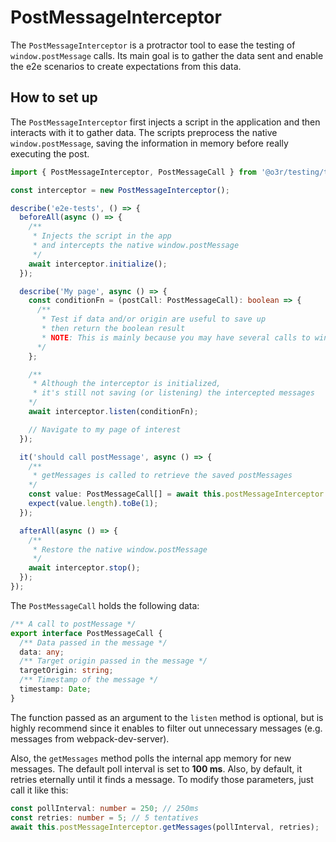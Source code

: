 # PostMessageInterceptor

The ``PostMessageInterceptor`` is a protractor tool to ease the testing of ``window.postMessage`` calls. Its main goal is to gather the data sent and enable the e2e scenarios to create expectations from this data.

## How to set up

The ``PostMessageInterceptor`` first injects a script in the application and then interacts with it to gather data. The scripts preprocess the native ``window.postMessage``, saving the information in memory before really executing the post.

```typescript
import { PostMessageInterceptor, PostMessageCall } from '@o3r/testing/tools/protractor';

const interceptor = new PostMessageInterceptor();

describe('e2e-tests', () => {
  beforeAll(async () => {
    /**
     * Injects the script in the app
     * and intercepts the native window.postMessage
     */
    await interceptor.initialize();
  });

  describe('My page', async () => {
    const conditionFn = (postCall: PostMessageCall): boolean => {
      /**
       * Test if data and/or origin are useful to save up
       * then return the boolean result
       * NOTE: This is mainly because you may have several calls to window.postMessage that you simply don't care (e.g. webpack-dev-server uses the postMessage to tell the app to reload)
      */
    };

    /**
     * Although the interceptor is initialized,
     * it's still not saving (or listening) the intercepted messages
    */
    await interceptor.listen(conditionFn);

    // Navigate to my page of interest
  });

  it('should call postMessage', async () => {
    /**
     * getMessages is called to retrieve the saved postMessages
    */
    const value: PostMessageCall[] = await this.postMessageInterceptor.getMessages();
    expect(value.length).toBe(1);
  });

  afterAll(async () => {
    /**
     * Restore the native window.postMessage
     */
    await interceptor.stop();
  });
});
```

The ``PostMessageCall`` holds the following data:

```typescript
/** A call to postMessage */
export interface PostMessageCall {
  /** Data passed in the message */
  data: any;
  /** Target origin passed in the message */
  targetOrigin: string;
  /** Timestamp of the message */
  timestamp: Date;
}
```

The function passed as an argument to the ``listen`` method is optional, but is highly recommend since it enables to filter out unnecessary messages (e.g. messages from webpack-dev-server).

Also, the ``getMessages`` method polls the internal app memory for new messages. The default poll interval is set to **100 ms**. Also, by default, it retries eternally until it finds a message. To modify those parameters, just call it like this:

```typescript
const pollInterval: number = 250; // 250ms
const retries: number = 5; // 5 tentatives
await this.postMessageInterceptor.getMessages(pollInterval, retries);
```

